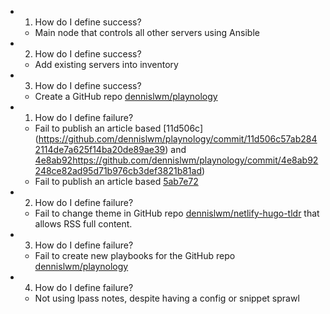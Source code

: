 - 1. How do I define success?
	- Main node that controls all other servers using Ansible
- 2. How do I define success?
	- Add existing servers into inventory
- 3. How do I define success?
	- Create a GitHub repo [dennislwm/playnology](https://github.com/dennislwm/playnology)
- 1. How do I define failure?
	- Fail to publish an article based [11d506c] (https://github.com/dennislwm/playnology/commit/11d506c57ab2842114de7a625f14ba20de89ae39) and [4e8ab92]()https://github.com/dennislwm/playnology/commit/4e8ab92248ce82ad95d71b976cb3def3821b81ad)
	- Fail to publish an article based [5ab7e72](https://github.com/dennislwm/linodevm/commit/5ab7e72e6ce5f0e0139f9f40e5fb062927f70396)
- 2. How do I define failure?
	- Fail to change theme in GitHub repo [dennislwm/netlify-hugo-tldr](https://github.com/dennislwm/netlify-hugo-tldr) that allows RSS full content.
- 3. How do I define failure?
	- Fail to create new playbooks for the GitHub repo [dennislwm/playnology](https://github.com/dennislwm/playnology)
-
  4. How do I define failure?
	- Not using lpass notes, despite having a config or snippet sprawl